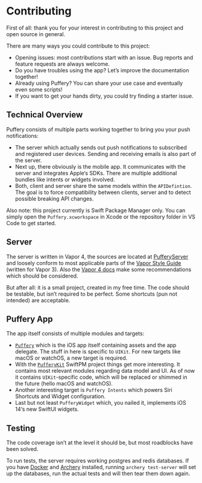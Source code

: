 # Contributing
First of all: thank you for your interest in contributing to this project and open source in general.

There are many ways you could contribute to this project:
* Opening issues: most contributions start with an issue. Bug reports and feature requests are always welcome.
* Do you have troubles using the app? Let’s improve the documentation together!
* Already using Puffery? You can share your use case and eventually even some scripts!
* If you want to get your hands dirty, you could try finding a starter issue.

## Technical Overview
Puffery consists of multiple parts working together to bring you your push notifications:
* The server which actually sends out push notifications to subscribed and registered user devices. Sending and receiving emails is also part of the server.
* Next up, there obviously is the mobile app. It communicates with the server and integrates Apple‘s SDKs. There are multiple additional bundles like intents or widgets involved. 
* Both, client and server share the same models within the `APIDefintion`.  The goal is to force compatibility between clients, server and to detect possible breaking API changes. 

Also note: this project currently is Swift Package Manager only.
You can simply open the `Puffery.xcworkspace` in Xcode or the repository folder in VS Code to get started.

## Server
The server is written in Vapor 4, the sources are located at [PufferyServer](./PufferyServer) and loosely conform to most applicable parts of the [Vapor Style Guide](https://docs.vapor.codes/3.0/extras/style-guide/)  (written for Vapor 3). Also the [Vapor 4 docs](https://docs.vapor.codes/4.0/)  make some recommendations which should be considered.

But after all: it is a small project, created in my free time. The code should be testable, but isn’t required to be perfect. Some shortcuts (pun not intended) are acceptable.

## Puffery App
The app itself consists of multiple modules and targets:
* [`Puffery`](./Puffery) which is the iOS app itself containing assets and the app delegate. The stuff in here is specific to `UIKit`. For new targets like macOS or watchOS, a new target is required. 
* With the [`PufferyKit`](./PufferyKit) SwiftPM project things get more interesting. It contains most relevant modules regarding data model and UI. As of now it contains `UIKit`-specific code, which will be replaced or shimmed in the future (hello macOS and watchOS).
* Another interesting target is `Puffery Intents` which powers Siri Shortcuts and Widget configuration. 
* Last but not least `PufferyWidget` which, you nailed it, implements iOS 14‘s new SwiftUI widgets.

## Testing
The code coverage isn’t at the level it should be, but most roadblocks have been solved. 

To run tests, the server requires working postgres and redis databases. If you have [Docker](https://www.docker.com/) and [Archery](https://github.com/vknabel/Archery) installed, running `archery test-server` will set up the databases, run the actual tests and will then tear them down again.
